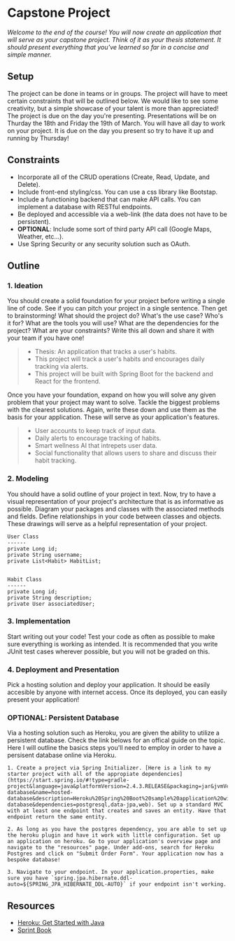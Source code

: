# Capstone Project

_Welcome to the end of the course! You will now create an application that will serve as your capstone project. Think of it as your thesis statement. It should present everything that you've learned so far in a concise and simple manner._ 

## Setup

The project can be done in teams or in groups. The project will have to meet certain constraints that will be outlined below. We would like to see some creativity, but a simple showcase of your talent is more than appreciated! The project is due on the day you're presenting. Presentations will be on Thurday the 18th and Friday the 19th of March. You will have all day to work on your project. It is due on the day you present so try to have it up and running by Thursday! 

## Constraints 

- Incorporate all of the CRUD operations (Create, Read, Update, and Delete). 
- Include front-end styling/css. You can use a css library like Bootstap.
- Include a functioning backend that can make API calls. You can implement a database with RESTful endpoints. 
- Be deployed and accessible via a web-link (the data does not have to be persistent).
- **OPTIONAL**: Include some sort of third party API call (Google Maps, Weather, etc...).
- Use Spring Security or any security solution such as OAuth. 

## Outline

### 1. Ideation

You should create a solid foundation for your project before writing a single line of code. See if you can pitch your project in a single sentence. Then get to brainstorming! What should the project do? What's the use case? Who's it for? What are the tools you will use? What are the dependencies for the project? What are your constraints? Write this all down and share it with your team if you have one! 

> - Thesis: An application that tracks a user's habits. 
> - This project will track a user's habits and encourages daily tracking via alerts.
> - This project will be built with Spring Boot for the backend and React for the frontend.  

Once you have your foundation, expand on how you will solve any given problem that your project may want to solve. Tackle the biggest problems with the clearest solutions. Again, write these down and use them as the basis for your application. These will serve as your application's features. 

> - User accounts to keep track of input data. 
> - Daily alerts to encourage tracking of habits.
> - Smart wellness AI that intrepets user data.
> - Social functionality that allows users to share and discuss their habit tracking. 

### 2. Modeling

You should have a solid outline of your project in text. Now, try to have a visual representation of your project's architecture that is as informative as possible. Diagram your packages and classes with the associated methods and fields. Define relationships in your code between classes and objects. These drawings will serve as a helpful representation of your project.

```
User Class
------
private Long id; 
private String username;
private List<Habit> HabitList; 


Habit Class
------
private Long id;
private String description; 
private User associatedUser; 

```

### 3. Implementation

Start writing out your code! Test your code as often as possible to make sure everything is working as intended. It is recommended that you write JUnit test cases wherever possible, but you will not be graded on this. 

### 4. Deployment and Presentation

Pick a hosting solution and deploy your application. It should be easily accesible by anyone with internet access. Once its deployed, you can easily present your application!

### OPTIONAL: Persistent Database

Via a hosting solution such as Heroku, you are given the ability to utilize a persistent database. Check the link belows for an offical guide on the topic. Here I will outline the basics steps you'll need to employ in order to have a persisent database online via Heroku.

	1. Create a project via Spring Initializer. [Here is a link to my starter project with all of the appropiate dependencies](https://start.spring.io/#!type=gradle-project&language=java&platformVersion=2.4.3.RELEASE&packaging=jar&jvmVersion=11&groupId=com.tts&artifactId=hosted-database&name=hosted-database&description=Heroku%20Spring%20Boot%20sample%20application%20with%20database&packageName=com.tts.hosted-database&dependencies=postgresql,data-jpa,web). Set up a standard MVC with at least one endpoint that creates and saves an entity. Have that endpoint return the same entity. 

	2. As long as you have the postgres dependency, you are able to set up the heroku plugin and have it work with little configuration. Set up an application on heroku. Go to your application's overview page and navigate to the "resources" page. Under add-ons, search for Heroku Postgres and click on "Submit Order Form". Your application now has a bespoke database!

	3. Navigate to your endpoint. In your application.properties, make sure you have `spring.jpa.hibernate.ddl-auto=${SPRING_JPA_HIBERNATE_DDL-AUTO}` if your endpoint isn't working.   

## Resources

- [Heroku: Get Started with Java](https://devcenter.heroku.com/articles/getting-started-with-java)
- [Sprint Book](https://www.thesprintbook.com/)

